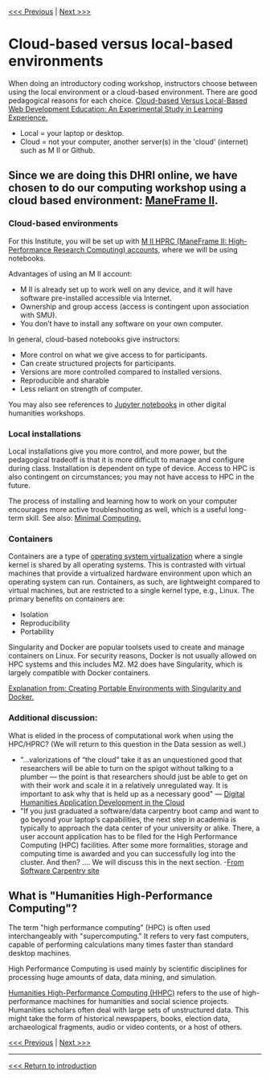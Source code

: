 
[<<< Previous](text-editors.md) | [Next >>>](humanities-computing.md)


# Cloud-based versus local-based environments

When doing an introductory coding workshop, instructors choose between using the local environment or a cloud-based environment. There are good pedagogical reasons for each choice. 
[Cloud-based Versus Local-Based Web Development Education: An Experimental Study in Learning Experience.](https://files.eric.ed.gov/fulltext/EJ1144677.pdf)

- Local = your laptop or desktop.
- Cloud = not your computer, another server(s) in the 'cloud' (internet) such as M II or Github. 

## Since we are doing this DHRI online, we have chosen to do our computing workshop using a cloud based environment: [ManeFrame II](https://www.smu.edu/OIT/Services/HPC).

### Cloud-based environments 
For this Institute, you will be set up with [M II HPRC (ManeFrame II: High-Performance Research Computing) accounts](https://www.smu.edu/OIT/Services/HPC), where we will be using notebooks. 

Advantages of using an M II account:
- M II is already set up to work well on any device, and it will have software pre-installed accessible via Internet.
- Ownership and group access (access is contingent upon association with SMU).
- You don’t have to install any software on your own computer.

In general, cloud-based notebooks give instructors: 
- More control on what we give access to for participants.
- Can create structured projects for participants.
- Versions are more controlled compared to installed versions.
- Reproducible and sharable
- Less reliant on strength of computer.

You may also see references to [Jupyter notebooks](https://jupyter.org/) in other digital humanities workshops.  


### Local installations
Local installations give you more control, and more power, but the pedagogical tradeoff is that it is more difficult to manage and configure during class. Installation is dependent on type of device. Access to HPC is also contingent on circumstances; you may not have access to HPC in the future. 

The process of installing and learning how to work on your computer encourages more active troubleshooting as well, which is a useful long-term skill.
See also: [Minimal Computing.](https://go-dh.github.io/mincomp/about/) 


### Containers
Containers are a type of [operating system virtualization](https://en.wikipedia.org/wiki/OS-level_virtualization) where a single kernel is shared by all operating systems. This is contrasted with virtual machines that provide a virtualized hardware environment upon which an operating system can run. Containers, as such, are lightweight compared to virtual machines, but are restricted to a single kernel type, e.g., Linux. The primary benefits on containers are:

- Isolation
- Reproducibility
- Portability

Singularity and Docker are popular toolsets used to create and manage containers on Linux. For security reasons, Docker is not usually allowed on HPC systems and this includes M2. M2 does have Singularity, which is largely compatible with Docker containers.

[Explanation from: Creating Portable Environments with Singularity and Docker.](https://github.com/SouthernMethodistUniversity/singularity_docker)

### Additional discussion: 
What is elided in the process of computational work when using the HPC/HPRC? (We will return to this question in the Data session as well.)
- "...valorizations of “the cloud” take  it  as  an  unquestioned  good  that  researchers will be able to turn on the spigot without talking to a plumber &#8212; the point is that researchers should just be able to get on with their work and scale it in a relatively unregulated way. It is important to ask why that is held up as a necessary good" &#8212; [Digital Humanities Application Development in the Cloud](https://dl.acm.org/doi/pdf/10.1145/3355738.3355753?download=true)
- "If you just graduated a software/data carpentry boot camp and want to go beyond your laptop’s capabilities, the next step in academia is typically to approach the data center of your university or alike. There, a user account application has to be filed for the High Performance Computing (HPC) facilities. After some more formalities, storage and computing time is awarded and you can successfully log into the cluster. And then? .... We will discuss this in the next section. -[From Software Carpentry site](https://software-carpentry.org/blog/2017/06/hpccarpentry.html )

## What is "Humanities High-Performance Computing"?

The term "high performance computing" (HPC) is often used interchangeably with "supercomputing." It refers to very fast computers, capable of performing calculations many times faster than standard desktop machines. 

High Performance Computing is used mainly by scientific disciplines for processing huge amounts of data, data mining, and simulation. 

[Humanities High-Performance Computing (HHPC)](https://www.neh.gov/divisions/odh/resource-library/humanities-high-performance-computing-resource) refers to the use of high-performance machines for humanities and social science projects. Humanities scholars often deal with large sets of unstructured data. This might take the form of historical newspapers, books, election data, archaeological fragments, audio or video contents, or a host of others.


[<<< Previous](text-editors.md) | [Next >>>](humanities-computing.md)

------

[<<< Return to introduction](https://github.com/SouthernMethodistUniversity/coding)
